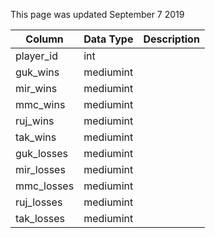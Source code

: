 This page was updated September 7 2019

| Column     | Data Type | Description |
| ---------- | --------- | ----------- |
| player_id  | int       |             |
| guk_wins   | mediumint |             |
| mir_wins   | mediumint |             |
| mmc_wins   | mediumint |             |
| ruj_wins   | mediumint |             |
| tak_wins   | mediumint |             |
| guk_losses | mediumint |             |
| mir_losses | mediumint |             |
| mmc_losses | mediumint |             |
| ruj_losses | mediumint |             |
| tak_losses | mediumint |             |